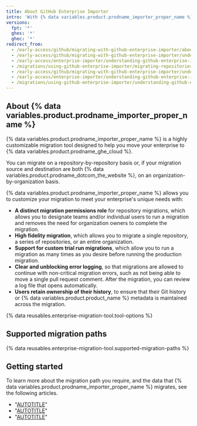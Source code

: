 ```yaml
---
title: About GitHub Enterprise Importer
intro: 'With {% data variables.product.prodname_importer_proper_name %}, you can migrate your enterprise to {% data variables.product.prodname_ghe_cloud %} from various sources.'
versions:
  fpt: '*'
  ghes: '*'
  ghec: '*'
redirect_from:
  - /early-access/github/migrating-with-github-enterprise-importer/about-github-enterprise-importer
  - /early-access/github/migrating-with-github-enterprise-importer/understanding-github-enterprise-importer/about-github-enterprise-importer
  - /early-access/enterprise-importer/understanding-github-enterprise-importer/about-github-enterprise-importer
  - /migrations/using-github-enterprise-importer/migrating-repositories-with-github-enterprise-importer
  - /early-access/github/migrating-with-github-enterprise-importer/understanding-github-enterprise-importer/migration-support-for-github-enterprise-importer
  - /early-access/enterprise-importer/understanding-github-enterprise-importer/migration-support-for-github-enterprise-importer
  - /migrations/using-github-enterprise-importer/understanding-github-enterprise-importer/migration-support-for-github-enterprise-importer
---
```


## About {% data variables.product.prodname_importer_proper_name %}

{% data variables.product.prodname_importer_proper_name %} is a highly customizable migration tool designed to help you move your enterprise to {% data variables.product.prodname_ghe_cloud %}.

You can migrate on a repository-by-repository basis or, if your migration source and destination are both {% data variables.product.prodname_dotcom_the_website %}, on an organization-by-organization basis.

{% data variables.product.prodname_importer_proper_name %} allows you to customize your migration to meet your enterprise's unique needs with:
- **A distinct migration permissions role** for repository migrations, which allows you to designate teams and/or individual users to run a migration and removes the need for organization owners to complete the migration.
- **High fidelity migration**, which allows you to migrate a single repository, a series of repositories, or an entire organization.
- **Support for custom trial run migrations**, which allow you to run a migration as many times as you desire before running the production migration.
- **Clear and unblocking error logging**, so that migrations are allowed to continue with non-critical migration errors, such as not being able to move a single pull request comment. After the migration, you can review a log file that opens automatically.
- **Users retain ownership of their history**, to ensure that their Git history or {% data variables.product.product_name %} metadata is maintained across the migration.

{% data reusables.enterprise-migration-tool.tool-options %}

## Supported migration paths

{% data reusables.enterprise-migration-tool.supported-migration-paths %}

## Getting started

To learn more about the migration path you require, and the data that {% data variables.product.prodname_importer_proper_name %} migrates, see the following articles.

- "[AUTOTITLE](/migrations/using-github-enterprise-importer/migrating-from-azure-devops-to-github-enterprise-cloud/about-migrations-from-azure-devops-to-github-enterprise-cloud)"
- "[AUTOTITLE](/migrations/using-github-enterprise-importer/migrating-from-bitbucket-server-to-github-enterprise-cloud/about-migrations-from-bitbucket-server-to-github-enterprise-cloud)"
- "[AUTOTITLE](/migrations/using-github-enterprise-importer/migrating-between-github-products/about-migrations-between-github-products)"
